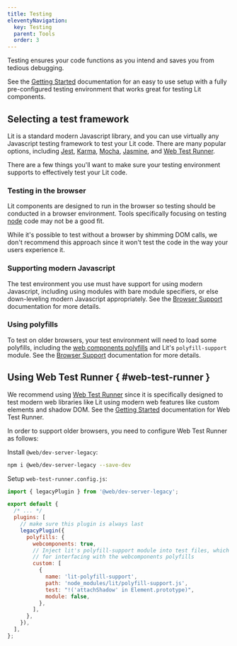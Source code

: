 ```yaml
---
title: Testing
eleventyNavigation:
  key: Testing
  parent: Tools
  order: 3
---
```


Testing ensures your code functions as you intend and saves you from tedious debugging.

See the [Getting Started](/guide/getting-started) documentation for an easy to use setup with a fully pre-configured testing environment that works great for testing Lit components.

## Selecting a test framework

Lit is a standard modern Javascript library, and you can use virtually any Javascript testing framework to test your Lit code. There are many popular options, including [Jest](https://jestjs.io/), [Karma](https://karma-runner.github.io/), [Mocha](https://mochajs.org/), [Jasmine](https://jasmine.github.io/), and [Web Test Runner](https://modern-web.dev/docs/test-runner/overview/).

There are a few things you'll want to make sure your testing environment supports to effectively test your Lit code.

### Testing in the browser

Lit components are designed to run in the browser so testing should be conducted in a browser environment. Tools specifically focusing on testing [node](https://nodejs.org/) code may not be a good fit.

<div class="alert alert-info">
While it's possible to test without a browser by shimming DOM calls, we don't recommend this approach since it won't test the code in the way your users experience it.
</div>

### Supporting modern Javascript

The test environment you use must have support for using modern Javascript, including using modules with bare module specifiers, or else down-leveling modern Javascript appropriately. See the [Browser Support](../browser-support) documentation for more details.

### Using polyfills

To test on older browsers, your test environment will need to load some polyfills, including the [web components polyfills](https://github.com/webcomponents/polyfills/tree/master/packages/webcomponentsjs) and Lit's `polyfill-support` module. See the [Browser Support](../browser-support) documentation for more details.

## Using Web Test Runner { #web-test-runner }

We recommend using [Web Test Runner](https://modern-web.dev/docs/test-runner/overview/) since it is specifically designed to test modern web libraries like Lit using modern web features like custom elements and shadow DOM. See the [Getting Started](https://modern-web.dev/guides/test-runner/getting-started) documentation for Web Test Runner.

In order to support older browsers, you need to configure Web Test Runner as follows:

Install `@web/dev-server-legacy`:

```bash
npm i @web/dev-server-legacy --save-dev
```

Setup  `web-test-runner.config.js`:

```js
import { legacyPlugin } from '@web/dev-server-legacy';

export default {
  /* ... */
  plugins: [
    // make sure this plugin is always last
    legacyPlugin({
      polyfills: {
        webcomponents: true,
        // Inject lit's polyfill-support module into test files, which is required
        // for interfacing with the webcomponents polyfills
        custom: [
          {
            name: 'lit-polyfill-support',
            path: 'node_modules/lit/polyfill-support.js',
            test: "!('attachShadow' in Element.prototype)",
            module: false,
          },
        ],
      },
    }),
  ],
};
```

